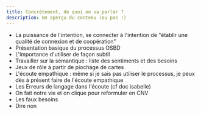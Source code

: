 ```yaml
---
title: Concrètement, de quoi on va parler ?
description: Un aperçu du contenu (ou pas !)
---
```


- La puissance de l'intention, se connecter à l'intention de "établir une qualité de connexion et de coopération"
- Présentation basique du processus OSBD
- L'importance d'utiliser de façon subtil
- Travailler sur la sémantique : liste des sentiments et des besoins
- Jeux de rôle à partir de piochage de cartes
- L'écoute empathique : même si je sais pas utiliser le processus, je peux dès à présent faire de l'écoute empathique
- Les Erreurs de langage dans l'écoute (cf doc isabelle)
- On fait notre vie et on clique pour reformuler en CNV
- Les faux besoins
- Dire non 
